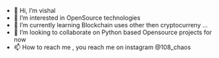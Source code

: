 - 👋 Hi, I’m vishal
- 👀 I’m interested in OpenSource technologies 
- 🌱 I’m currently learning Blockchain uses other then cryptocurreny ...
- 💞️ I’m looking to collaborate on Python based Opensource projects for now
- 📫 How to reach me , you reach me on instagram @108_chaos

<!---
visins/visins is a ✨ special ✨ repository because its `README.md` (this file) appears on your GitHub profile.
You can click the Preview link to take a look at your changes.
--->
